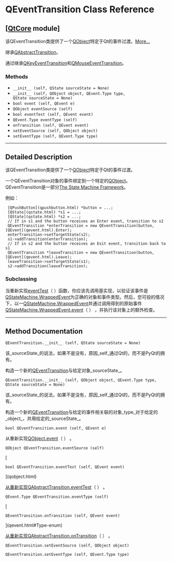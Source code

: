 # QEventTransition Class Reference

## [[QtCore](index.htm) module]

该QEventTransition类提供了一个[QObject](qobject.html)特定于Qt的事件过渡。[More...](#details)

继承[QAbstractTransition](qabstracttransition.html)。

通过继承[QKeyEventTransition](qkeyeventtransition.html)和[QMouseEventTransition](qmouseeventtransition.html)。

### Methods

*   `__init__ (self, QState sourceState = None)`
*   `__init__ (self, QObject object, QEvent.Type type, QState sourceState = None)`
*   `bool event (self, QEvent e)`
*   `QObject eventSource (self)`
*   `bool eventTest (self, QEvent event)`
*   `QEvent.Type eventType (self)`
*   `onTransition (self, QEvent event)`
*   `setEventSource (self, QObject object)`
*   `setEventType (self, QEvent.Type type)`

* * *

## Detailed Description

该QEventTransition类提供了一个[QObject](qobject.html)特定于Qt的事件过渡。

一个QEventTransition对象的事件绑定到一个特定的[QObject](qobject.html)。 QEventTransition是一部分[The State Machine Framework](index.htm)。

例如：

```
 [QPushButton](qpushbutton.html) *button = ...;
 [QState](qstate.html) *s1 = ...;
 [QState](qstate.html) *s2 = ...;
 // If in s1 and the button receives an Enter event, transition to s2
 QEventTransition *enterTransition = new QEventTransition(button, [QEvent](qevent.html).Enter);
 enterTransition->setTargetState(s2);
 s1->addTransition(enterTransition);
 // If in s2 and the button receives an Exit event, transition back to s1
 QEventTransition *leaveTransition = new QEventTransition(button, [QEvent](qevent.html).Leave);
 leaveTransition->setTargetState(s1);
 s2->addTransition(leaveTransition);

```

### Subclassing

当重新实现[eventTest](qeventtransition.html#eventTest)（ ）函数，你应该先调用基实现，以验证该事件是[QStateMachine.WrappedEvent](index.htm)为正确的对象和事件类型。然后，您可投的情况下，以一[QStateMachine.WrappedEvent](index.htm)并通过调用得到的原始事件[QStateMachine.WrappedEvent.event](index.htm#event)（ ） ，并执行该对象上的额外检查。

* * *

## Method Documentation

```
QEventTransition.__init__ (self, QState sourceState = None)
```

该_sourceState_的说法，如果不是没有，原因_self_通过Qt的，而不是PyQt的拥有。

构造一个新的[QEventTransition](qeventtransition.html)与给定对象_sourceState_。

```
QEventTransition.__init__ (self, QObject object, QEvent.Type type, QState sourceState = None)
```

该_sourceState_的说法，如果不是没有，原因_self_通过Qt的，而不是PyQt的拥有。

构造一个新的[QEventTransition](qeventtransition.html)与给定的事件相关联的对象_type_对于给定的_object_，并用给定的_sourceState_。

```
bool QEventTransition.event (self, QEvent e)
```

从重新实现[QObject.event](qobject.html#event)（ ） 。

```
QObject QEventTransition.eventSource (self)
```

[

```
bool QEventTransition.eventTest (self, QEvent event)
```

](qobject.html)

[从重新实现](qobject.html)[QAbstractTransition.eventTest](qabstracttransition.html#eventTest)（ ） 。

```
QEvent.Type QEventTransition.eventType (self)
```

[

```
QEventTransition.onTransition (self, QEvent event)
```

](qevent.html#Type-enum)

[从重新实现](qevent.html#Type-enum)[QAbstractTransition.onTransition](qabstracttransition.html#onTransition)（ ） 。

```
QEventTransition.setEventSource (self, QObject object)
```

```
QEventTransition.setEventType (self, QEvent.Type type)
```